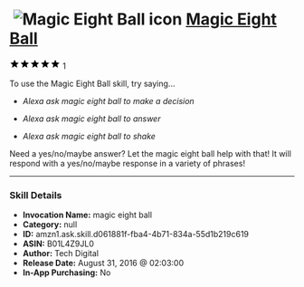 # &nbsp;<img src="skill_icon" alt="Magic Eight Ball icon" width="36"> [Magic Eight Ball](http://alexa.amazon.com/#skills/amzn1.ask.skill.d061881f-fba4-4b71-834a-55d1b219c619)
![5 stars](../../images/ic_star_black_18dp_1x.png)![5 stars](../../images/ic_star_black_18dp_1x.png)![5 stars](../../images/ic_star_black_18dp_1x.png)![5 stars](../../images/ic_star_black_18dp_1x.png)![5 stars](../../images/ic_star_black_18dp_1x.png) 1

To use the Magic Eight Ball skill, try saying...

* *Alexa ask magic eight ball to make a decision*

* *Alexa ask magic eight ball to answer*

* *Alexa ask magic eight ball to shake*

Need a yes/no/maybe answer? Let the magic eight ball help with that! It will respond with a yes/no/maybe response in a variety of phrases!

***

### Skill Details

* **Invocation Name:** magic eight ball
* **Category:** null
* **ID:** amzn1.ask.skill.d061881f-fba4-4b71-834a-55d1b219c619
* **ASIN:** B01L4Z9JL0
* **Author:** Tech Digital
* **Release Date:** August 31, 2016 @ 02:03:00
* **In-App Purchasing:** No
